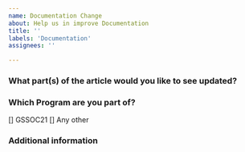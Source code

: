 ```yaml
---
name: Documentation Change
about: Help us in improve Documentation 
title: ''
labels: 'Documentation'
assignees: ''

---
```



### What part(s) of the article would you like to see updated?

<!-- Give as much detail as you can to help us understand the change you want to see. Why should the docs be changed? What use cases does it support? What is the expected outcome? -->

### Which Program are you part of?
<!--
Example how to mark a checkbox:-
- [x] Part of this program.
-->
[] GSSOC21
[] Any other

### Additional information

<!-- Add any other context or screenshots about the feature request here. -->
